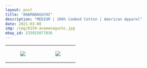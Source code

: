 ```yaml
---
layout: post
title: "ANAMANAGUCHI"
description: "MEDIUM | 100% Combed Cotton | American Apparel"
date: 2021-03-08
img: /img/0159-anamanaguchi.jpg
ebay_id: 233925077836
---
```




<table style="width:100%;"><tr><td style="vertical-align:top;">
      <figure class="tmblr-full" data-orig-height="2048" data-orig-width="1365" data-orig-src="https://concertshirts.netlify.app/shirts/0159/0159-01.jpg"><img src="https://64.media.tumblr.com/7bf713ff796d4ef9d4e783caef7c6f4e/499e9c6eb93ce31e-40/s540x810/4f0168ab5308c5808d00122b2b0c15cc06db7999.jpg" data-orig-height="2048" data-orig-width="1365" data-orig-src="https://concertshirts.netlify.app/shirts/0159/0159-01.jpg"/></figure></td>
    <td style="vertical-align:top;">
      <figure class="tmblr-full" data-orig-height="2048" data-orig-width="1365" data-orig-src="https://concertshirts.netlify.app/shirts/0159/0159-02.jpg"><img src="https://64.media.tumblr.com/3ce67873cf6c8e33b64315c02fc6bac2/499e9c6eb93ce31e-f7/s540x810/876d78075dfbd67ba820ab7cfd43c216cbcc0e09.jpg" data-orig-height="2048" data-orig-width="1365" data-orig-src="https://concertshirts.netlify.app/shirts/0159/0159-02.jpg"/></figure></td>
  </tr></table>
